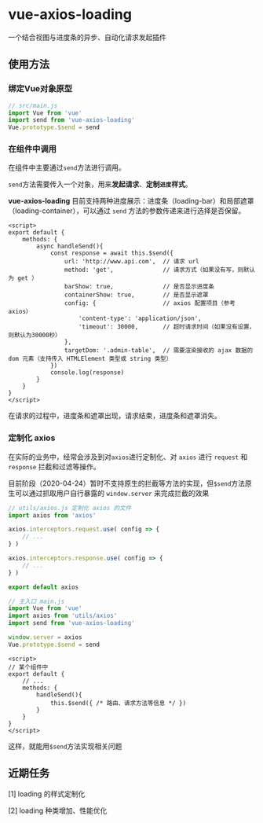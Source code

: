 # vue-axios-loading
一个结合视图与进度条的异步、自动化请求发起插件

## 使用方法
### 绑定Vue对象原型
```javascript
// src/main.js
import Vue from 'vue'
import send from 'vue-axios-loading'
Vue.prototype.$send = send
```
### 在组件中调用
在组件中主要通过`send`方法进行调用。

`send`方法需要传入一个对象，用来**发起请求**、**定制`进度`样式**。

**vue-axios-loading** 目前支持两种进度展示：进度条（loading-bar）和局部遮罩（loading-container），可以通过
`send` 方法的参数传递来进行选择是否保留。

```vue
<script>
export default {
    methods: {
        async handleSend(){
            const response = await this.$send({
                url: 'http://www.api.com',  // 请求 url
                method: 'get',              // 请求方式（如果没有写，则默认为 get ）
                barShow: true,              // 是否显示进度条
                containerShow: true,        // 是否显示遮罩
                config: {                   // axios 配置项目（参考 axios）
                    'content-type': 'application/json',
                    'timeout': 30000,       // 超时请求时间（如果没有设置，则默认为30000秒）
                },
                targetDom: '.admin-table',  // 需要渲染接收的 ajax 数据的 dom 元素（支持传入 HTMLElement 类型或 string 类型）        
            })
            console.log(response)
        }   
    }
}
</script>
```

在请求的过程中，进度条和遮罩出现，请求结束，进度条和遮罩消失。

### 定制化 axios
在实际的业务中，经常会涉及到对`axios`进行定制化、对 `axios` 进行 `request` 和 `response` 拦截和过滤等操作。

目前阶段（2020-04-24）暂时不支持原生的拦截等方法的实现，但`$send`方法原生可以通过抓取用户自行暴露的 `window.server` 来完成拦截的效果

```javascript
// utils/axios.js 定制化 axios 的文件
import axios from 'axios'

axios.interceptors.request.use( config => {
    // ...
} )

axios.interceptors.response.use( config => {
    // ...
} )

export default axios
```
```javascript
// 主入口 main.js
import Vue from 'vue'
import axios from 'utils/axios'
import send from 'vue-axios-loading'

window.server = axios
Vue.prototype.$send = send
```

```vue
<script>
// 某个组件中
export default {
    // ...
    methods: {
        handleSend(){
            this.$send({ /* 路由、请求方法等信息 */ })    
        }       
    }
}
</script>
```
这样，就能用`$send`方法实现相关问题

## 近期任务
[1] loading 的样式定制化

[2] loading 种类增加、性能优化
